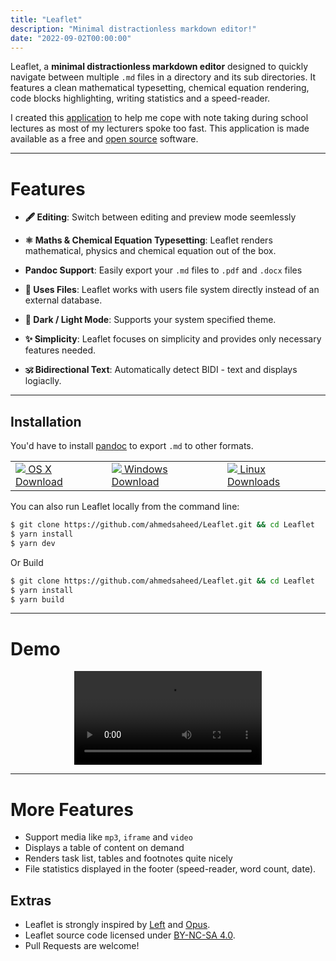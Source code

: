 ```yaml
---
title: "Leaflet"
description: "Minimal distractionless markdown editor!"
date: "2022-09-02T00:00:00"
---
```



Leaflet, a **minimal distractionless markdown editor** designed to quickly navigate between multiple `.md` files in a directory and its sub directories. It features a clean mathematical typesetting, chemical equation rendering, code blocks highlighting, writing statistics and a speed-reader.


I created this <a href="http://github.com/ahmedsaheed/Leaflet" target="_blank" rel="noreferrer" class="external ">application</a> to help me cope with note taking during school lectures as most of my lecturers spoke too fast. This application is made available as a free and <a href="https://github.com/ahmedsaheed/Leaflet" target="_blank" rel="noreferrer" class="external ">open source</a> software.


---

# Features

- **🖋 Editing**: Switch between editing and preview mode seemlessly

- **⚛️ Maths & Chemical Equation Typesetting**: Leaflet renders mathematical, physics and chemical equation out of the box.

- **Pandoc Support**: Easily export your `.md` files to `.pdf` and `.docx` files

- **📄 Uses Files**: Leaflet works with users file system directly instead of an external database.

- **🌙 Dark / Light Mode**: Supports your system specified theme.

- **✨ Simplicity**: Leaflet focuses on simplicity and provides only necessary features needed.


- **🕉 Bidirectional Text**: Automatically detect BIDI - text and displays logiaclly.

---

## Installation

You'd have to install [pandoc](https://github.com/jgm/pandoc/blob/master/INSTALL.md) to export `.md` to other formats.


<div align="center">
     <table>
    <tbody>
      <tr>
        <td>
          <a href="https://github.com/ahmedsaheed/Leaflet/releases/download/v0.0.2/Leaflet-0.0.2.dmg">
          <img src="https://api.iconify.design/simple-icons:apple.svg?color=%23888888"/>
          OS X Download</a>
        </td>
        <td>
          <a href="https://github.com/ahmedsaheed/Leaflet/releases/download/v0.0.2/Leaflet-Setup-0.0.2.exe">
          <img src="https://api.iconify.design/icomoon-free:windows.svg?color=%23888888"/>
          Windows Download</a>
        </td>
        <td>
          <a href="https://github.com/ahmedsaheed/Leaflet/releases/download/v0.0.2/leaflet_0.0.2_amd64.snap">
          <img src="https://api.iconify.design/codicon:terminal-ubuntu.svg?color=%23888888"/>
          Linux Downloads</a>
        </td>
      </tr>
    </tbody>
  </table>
  
</div>
  


You can also run Leaflet locally from the command line:

```bash
$ git clone https://github.com/ahmedsaheed/Leaflet.git && cd Leaflet
$ yarn install
$ yarn dev
```

Or Build 

```bash
$ git clone https://github.com/ahmedsaheed/Leaflet.git && cd Leaflet
$ yarn install
$ yarn build
```

---

# Demo

<p align="center">



<video src="https://user-images.githubusercontent.com/87912847/188292656-94da4c10-7fb3-464f-8fad-270b255afaee.mov" controls="controls">
</video>


</p>


---

# More Features

- Support media like `mp3`, `iframe` and `video` 
- Displays a table of content on demand
- Renders task list, tables and footnotes  quite nicely 
- File statistics displayed in the footer (speed-reader, word count, date).

## Extras
- Leaflet is strongly inspired by [Left](https://github.com/hundredrabbits/left) and [Opus](https://github.com/pacocoursey/Opus).
- Leaflet source code  licensed under [BY-NC-SA 4.0](https://creativecommons.org/licenses/by-nc-sa/4.0/).
- Pull Requests are welcome!

